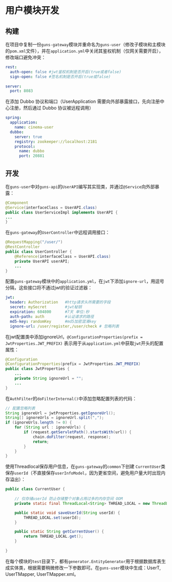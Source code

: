 

# 用户模块开发

## 构建

在项目中复制一份`guns-gateway`模块并重命名为`guns-user`（修改子模块和主模块的`pom.xml`文件），并在`application.yml`中关闭其鉴权机制（仅网关需要开启），修改端口避免冲突：

```yaml
rest:
  auth-open: false #jwt鉴权机制是否开启(true或者false)
  sign-open: false #签名机制是否开启(true或false)
  
server:
  port: 8083
```

在添加 Dubbo 协议和端口（UserApplication 需要向外部暴露接口，先向注册中心注册，然后通过 Dubbo 协议被远程调用）

```yaml
spring:
  application:
    name: cinema-user
  dubbo:
    server: true
    registry: zookeeper://localhost:2181
    protocol:
      name: dubbo
      port: 20881
```

## 开发

在`guns-user`中对`guns-api`的`UserAPI`编写其实现类，并通过`@Service`向外部暴露：

```java
@Component
@Service(interfaceClass = UserAPI.class)
public class UserServiceImpl implements UserAPI {
...
}
```

在`guns-gateway`的`UserController`中远程调用接口：

```java
@RequestMapping("/user/")
@RestController
public class UserController {
    @Reference(interfaceClass = UserAPI.class)
    private UserAPI userAPI;
	...
}
```

配置`guns-gateway`模块中的`application.yml`，在`jwt`下添加`ignore-url`，用逗号分隔，这些接口将不通过jwt的验证过滤器：

```yaml
jwt:
  header: Authorization   #http请求头所需要的字段
  secret: mySecret        #jwt秘钥
  expiration: 604800      #7天 单位:秒
  auth-path: auth         #认证请求的路径
  md5-key: randomKey      #md5加密混淆key
  ignore-url: /user/register,/user/check # 忽略列表

```

在jwt配置类中添加ignoreUrl，`@ConfigurationProperties(prefix = JwtProperties.JWT_PREFIX)` 表示用于从`application.yml`中获取`jwt`开头的配置属性：

```java
@Configuration
@ConfigurationProperties(prefix = JwtProperties.JWT_PREFIX)
public class JwtProperties {
	...
    private String ignoreUrl = "";
    ...
}
```

在`AuthFilter`的`doFilterInternal()`中添加忽略配置列表的代码：

```java
// 配置忽略列表
String ignoreUrl = jwtProperties.getIgnoreUrl();
String[] ignoreUrls = ignoreUrl.split(",");
if (ignoreUrls.length != 0) {
    for (String url : ignoreUrls) {
        if (request.getServletPath().startsWith(url)) {
            chain.doFilter(request, response);
            return;
        }
    }
}
```

使用Threadlocal保存用户信息，在`guns-gateway`的`common`下创建 `CurrentUser`类保存`userId`（不直接保存`userInfoModel`，因为更省空间，避免用户量大时出现内存溢出）：

```java
public class CurrentUser {
    
    // 仅存储userId 防止存储整个对象占用过多的内存空间 OOM
    private static final ThreadLocal<String> THREAD_LOCAL = new ThreadLocal<>();

    public static void saveUserId(String userId) {
        THREAD_LOCAL.set(userId);
    }

    public static String getCurrentUser() {
        return THREAD_LOCAL.get();
    }
    
}
```

在每个模块的`test`目录下，都有`generator.EntityGenerator`用于根据数据库表生成实体类，根据需要稍微修改一下参数即可。在`guns-user`模块中生成：UserT, UserTMapper, UserTMapper.xml。

